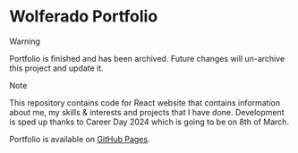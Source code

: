 # Wolferado Portfolio

> [!WARNING]
> Portfolio is finished and has been archived. Future changes will un-archive this project and update it.

> [!NOTE]
> This repository contains code for React website that contains information about me, my skills & interests and projects that I have done. Development is sped up thanks to Career Day 2024 which is going to be on 8th of March.

Portfolio is available on [GitHub Pages](https://wolferado.github.io/wolferado-portfolio/).

